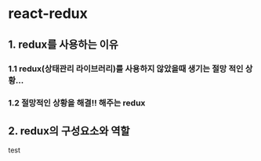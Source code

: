 react-redux
=================


## 1. redux를 사용하는 이유

### 1.1 redux(상태관리 라이브러리)를 사용하지 않았을때 생기는 절망 적인 상황...


### 1.2 절망적인 상황을 해결!! 해주는 redux


## 2. redux의 구성요소와 역할


test